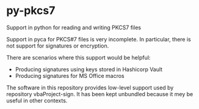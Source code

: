 # py-pkcs7
Support in python for reading and writing PKCS7 files

Support in pyca for PKCS#7 files is very incomplete. In particular, there is not support for signatures or encryption.

There are scenarios where this support would be helpful:

- Producing signatures using keys stored in Hashicorp Vault
- Producing signatures for MS Office macros

The software in this repository provides low-level support used by repository vbaProject-sign. It has been kept unbundled because it mey be useful in other contexts.
